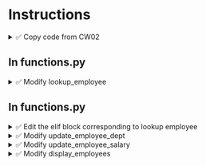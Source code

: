 # Instructions
<details>
  <summary>
    ✅ Copy code from CW02
  </summary>
  Copy main.py, functions.py and validations.py from CW02
</details>

## In functions.py

<details>
  <summary>
    ✅ Modify lookup_employee
  </summary>
  Inside the lookup_employee function<br>

  - Remove the print statement that prints the employee id<br>
  - Open the file employees.txt in read mode and store the file object in a variable of your choice<br>
  - Using a for loop, go over the file using the file object above<br>
  - Using readline() methods, read the rest of the employee data into variables
  - Using an if statement check if the employee id passed as a parameter is equal to the employee id coming from the file<br>
  💡 Hint: Don't forget to strip the newline character<br>
  - If they are equal, in the if block,<br>
    &ensp;- Write a print statement to print the values like so<br>
    <code>Name: {name}</code><br>
    <code>Department: {department}</code><br>
    <code>Salary: {salary}</code><br>
    &ensp;- write a statement that sets the found flag to boolean true<br>
    &ensp;- write a statement to break out of the for loop<br>
  - Outside the for loop, return the boolean flag false<br>
  🚩 If we made it outside the for loop, it means we didn't find the employee in the file<br>
</details>

## In functions.py

<details>
  <summary>
    ✅ Edit the elif block corresponding to lookup employee
  </summary>
  Inside the employee_operations() function body
  Edit the function call to lookup_employee to receive the found flag in a variable of your choice<br>
  Check if the above variable is False, if it is, print <code>Employee Not Found</code><br>
  No else block necessary for now
</details>


<details>
  <summary>
    ✅ Modify update_employee_dept
  </summary>
  Inside the update_employee_dept function<br>
  
  - After the print statement, write an input statement asking the user to provide and employee id<br>
  - Call the lookup_employee function passing the above employee id as an argument<br>
  💡 Hint: Don't forget to collect the returned values in variables<br>
  - If the returned variable is False,<br>
    - print <code>Employee Not Found</code>
    - write a return statement to get out of this function<br>

  - 🚩 If we get this far, it means the employee is in the file<br>
  - Open the file employees.txt in read mode and store the file object in a variable of your choice<br>
  - Open another file temp.txt in write mode and store the file object in a variable of your choice<br>
  - Using a for loop, go over the input file using the appropriate file object<br>
  - Using appropriate number of readline() methods, read the rest of the employee data into variables
  - Using an if statement check if the employee id that the user provided above is NOT equal to the employee id that was read from the file<br>
  💡 Hint: Don't forget to strip the newline character<br>
  - If they are not equal, in the if block, write all the employee data as-it-is to the output file<br>
  - If they are equal, in the else block, call the validate_employee_dept and store it in a variable. Concatenate them with a space<br>
  - Write the old employee id, old employee name, new department, and old salary to the output file.<br>
  💡 Hint: Don't forget to add a newline character to the new department
 - Outside the for loop,<br>
 - Write statements to close both the files<br>
 - Import the os module (make sure you write this statement at the very top of the file, outside any function definitions)
 - Using the os module, write statements to delete the employees.txt file and rename the temp.txt to employees.txt
</details>


<details>
  <summary>
    ✅ Modify update_employee_salary
  </summary>
  Inside the update_employee_salary function<br>

  - After the print statement, write an input statement asking the user to provide and employee id<br>
  - Call the lookup_employee function passing the above employee id as an argument<br>
  💡 Hint: Don't forget to collect the returned values in variables<br>
  - If the returned variable is False,<br>
    - print <code>Employee Not Found</code>
    - write a return statement to get out of this function<br>

  - 🚩 If we get this far, it means the employee is in the file<br>
  - Open the file employees.txt in read mode and store the file object in a variable of your choice<br>
  - Open another file temp.txt in write mode and store the file object in a variable of your choice<br>
  - Using a for loop, go over the input file using the appropriate file object<br>
  - Using appropriate number of readline() methods, read the rest of the employee data into variables
  - Using an if statement check if the employee id that the user provided above is NOT equal to the employee id coming from the file<br>
  💡 Hint: Don't forget to strip the newline character<br>
  - If they are not equal, in the if block, write all the employee data as-it-is to the output file<br>
  - If they are equal, in the else block, call the validate_employee_salary and store it in a variable.<br>
  - Write the old employee id, old employee name, old employee department, and new salary to the output file.<br>
  💡 Hint: Don't forget to add a newline character to the new salary
 - Outside the for loop,<br>
 - Write statements to close both the files<br>
 - Import the os module (make sure you write this statement at the very top of the file, outside any function definitions)
 - Using the os module, write statements to delete the employees.txt file and rename the temp.txt to employees.txt
</details>



<details>
  <summary>
    ✅ Modify display_employees
  </summary>
  Inside the display_employees function<br>
  <ul>
  <li>Comment out the four variable assignments</li>
  <li>Before the print statement, write a statement to open the file employees.txt in read mode and store the file object in a variable of your choice</li>
  
  
  <li>Using a for loop, go over the file using the file object</li>
  <li>Using appropriate number of readline() methods, read the rest of the employee data into variables (use the same variable names as the ones you have commented above)</li>
  <li>Move the print statement you already wrote (using the f-literal) into the for loop</li>
  <li>Outside the for loop,<br>
  Write statement to close the file</li>
  </ul>
</details>
